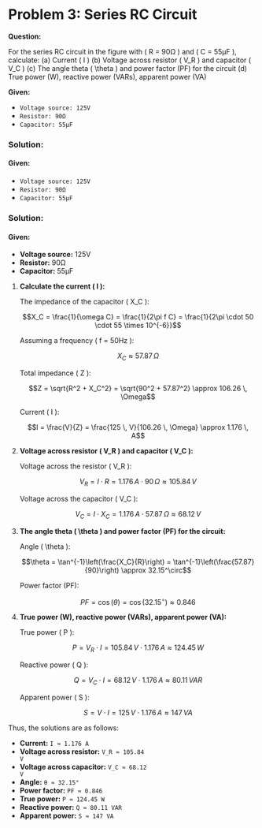 # Problem 3: Series RC Circuit

**Question:** 

For the series RC circuit in the figure with \( R = 90Ω \) and \( C = 55μF \), calculate:
(a) Current \( I \)
(b) Voltage across resistor \( V_R \) and capacitor \( V_C \)
(c) The angle theta \( \theta \) and power factor (PF) for the circuit
(d) True power (W), reactive power (VARs), apparent power (VA)

**Given:**
- <code>Voltage source: 125V</code>
- <code>Resistor: 90Ω</code>
- <code>Capacitor: 55μF</code>

### Solution:

#### Given:
- <code>Voltage source: 125V</code>
- <code>Resistor: 90Ω</code>
- <code>Capacitor: 55μF</code>

### Solution:

#### Given:
- **Voltage source:** 125V
- **Resistor:** 90Ω
- **Capacitor:** 55μF

1. **Calculate the current \( I \):**

   The impedance of the capacitor \( X_C \):

   $$X_C = \frac{1}{\omega C} = \frac{1}{2\pi f C} = \frac{1}{2\pi \cdot 50 \cdot 55 \times 10^{-6}}$$

   Assuming a frequency \( f = 50Hz \):

   $$X_C \approx 57.87 \, \Omega$$

   Total impedance \( Z \):

   $$Z = \sqrt{R^2 + X_C^2} = \sqrt{90^2 + 57.87^2} \approx 106.26 \, \Omega$$

   Current \( I \):

   $$I = \frac{V}{Z} = \frac{125 \, V}{106.26 \, \Omega} \approx 1.176 \, A$$

2. **Voltage across resistor \( V_R \) and capacitor \( V_C \):**

   Voltage across the resistor \( V_R \):

   $$V_R = I \cdot R = 1.176 \, A \cdot 90 \, \Omega \approx 105.84 \, V$$

   Voltage across the capacitor \( V_C \):

   $$V_C = I \cdot X_C = 1.176 \, A \cdot 57.87 \, \Omega \approx 68.12 \, V$$

3. **The angle theta \( \theta \) and power factor (PF) for the circuit:**

   Angle \( \theta \):

   $$\theta = \tan^{-1}\left(\frac{X_C}{R}\right) = \tan^{-1}\left(\frac{57.87}{90}\right) \approx 32.15^\circ$$

   Power factor (PF):

   $$PF = \cos(\theta) = \cos(32.15^\circ) \approx 0.846$$

4. **True power (W), reactive power (VARs), apparent power (VA):**

   True power \( P \):

   $$P = V_R \cdot I = 105.84 \, V \cdot 1.176 \, A \approx 124.45 \, W$$

   Reactive power \( Q \):

   $$Q = V_C \cdot I = 68.12 \, V \cdot 1.176 \, A \approx 80.11 \, VAR$$

   Apparent power \( S \):

   $$S = V \cdot I = 125 \, V \cdot 1.176 \, A \approx 147 \, VA$$

Thus, the solutions are as follows:

- **Current:** <code>I ≈ 1.176 A</code>
- **Voltage across resistor:** <code>V_R ≈ 105.84 V</code>
- **Voltage across capacitor:** <code>V_C ≈ 68.12 V</code>
- **Angle:** <code>θ ≈ 32.15°</code>
- **Power factor:** <code>PF ≈ 0.846</code>
- **True power:** <code>P ≈ 124.45 W</code>
- **Reactive power:** <code>Q ≈ 80.11 VAR</code>
- **Apparent power:** <code>S ≈ 147 VA</code>
